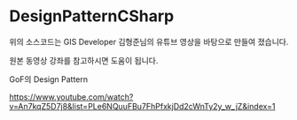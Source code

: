 # DesignPatternCSharp

위의 소스코드는 GIS Developer 김형준님의 유튜브 영상을 바탕으로 만들여 졌습니다.

원본 동영상 강좌를 참고하시면 도움이 됩니다.

GoF의 Design Pattern 

https://www.youtube.com/watch?v=An7kqZ5D7j8&list=PLe6NQuuFBu7FhPfxkjDd2cWnTy2y_w_jZ&index=1
